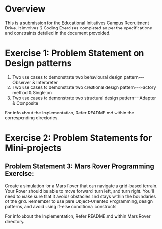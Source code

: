 # Overview

This is a submission for the Educational Initiatives Campus Recruitment Drive. 
It involves 2 Coding Exercises completed as per the specifications and constraints detailed in the document provoided.

# Exercise 1: Problem Statement on Design patterns

1. Two use cases to demonstrate two behavioural design pattern---Observer & Interpreter
2. Two use cases to demonstrate two creational design pattern---Factory method & Singleton
3. Two use cases to demonstrate two structural design pattern---Adapter & Composite

For info about the Implementation, Refer README.md within the corresponding directories.

# Exercise 2: Problem Statements for Mini-projects

## Problem Statement 3: Mars Rover Programming Exercise:

Create a simulation for a Mars Rover that can navigate a grid-based terrain. Your Rover should be able to move forward, turn left, and turn 
right. You'll need to make sure that it avoids obstacles and stays within the boundaries of the grid. Remember to use pure Object-Oriented 
Programming, design patterns, and avoid using if-else conditional constructs

For info about the Implementation, Refer README.md within Mars Rover directory.
